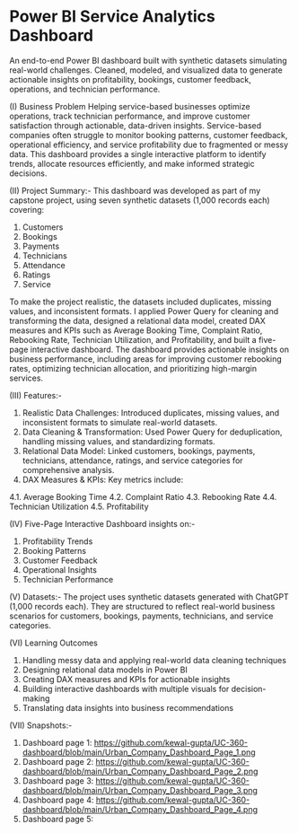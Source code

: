 # Power BI Service Analytics Dashboard
An end-to-end Power BI dashboard built with synthetic datasets simulating real-world challenges. Cleaned, modeled, and visualized data to generate actionable insights on profitability, bookings, customer feedback, operations, and technician performance.

(I) Business Problem
Helping service-based businesses optimize operations, track technician performance, and improve customer satisfaction through actionable, data-driven insights.
Service-based companies often struggle to monitor booking patterns, customer feedback, operational efficiency, and service profitability due to fragmented or messy data. This dashboard provides a single interactive platform to identify trends, allocate resources efficiently, and make informed strategic decisions.


(II) Project Summary:-
This dashboard was developed as part of my capstone project, using seven synthetic datasets (1,000 records each) covering:
1. Customers
2. Bookings
3. Payments
4. Technicians
5. Attendance
6. Ratings
7. Service 

To make the project realistic, the datasets included duplicates, missing values, and inconsistent formats. I applied Power Query for cleaning and transforming the data, designed a relational data model, created DAX measures and KPIs such as Average Booking Time, Complaint Ratio, Rebooking Rate, Technician Utilization, and Profitability, and built a five-page interactive dashboard.
The dashboard provides actionable insights on business performance, including areas for improving customer rebooking rates, optimizing technician allocation, and prioritizing high-margin services.

(III) Features:-
1. Realistic Data Challenges: Introduced duplicates, missing values, and inconsistent formats to simulate real-world datasets.
2. Data Cleaning & Transformation: Used Power Query for deduplication, handling missing values, and standardizing formats.
3. Relational Data Model: Linked customers, bookings, payments, technicians, attendance, ratings, and service categories for comprehensive analysis.
4. DAX Measures & KPIs: Key metrics include:

4.1. Average Booking Time
4.2. Complaint Ratio
4.3. Rebooking Rate
4.4. Technician Utilization
4.5. Profitability

(IV) Five-Page Interactive Dashboard insights on:-

1. Profitability Trends
2. Booking Patterns
3. Customer Feedback
4. Operational Insights
5. Technician Performance

(V) Datasets:-
The project uses synthetic datasets generated with ChatGPT (1,000 records each). They are structured to reflect real-world business scenarios for customers, bookings, payments, technicians, and service categories.

(VI) Learning Outcomes
1. Handling messy data and applying real-world data cleaning techniques
2. Designing relational data models in Power BI
3. Creating DAX measures and KPIs for actionable insights
4. Building interactive dashboards with multiple visuals for decision-making
5. Translating data insights into business recommendations

(VII)  Snapshots:- 
1. Dashboard page 1: https://github.com/kewal-gupta/UC-360-dashboard/blob/main/Urban_Company_Dashboard_Page_1.png
2. Dashboard page 2: https://github.com/kewal-gupta/UC-360-dashboard/blob/main/Urban_Company_Dashboard_Page_2.png
3. Dashboard page 3: https://github.com/kewal-gupta/UC-360-dashboard/blob/main/Urban_Company_Dashboard_Page_3.png
4. Dashboard page 4: https://github.com/kewal-gupta/UC-360-dashboard/blob/main/Urban_Company_Dashboard_Page_4.png
5. Dashboard page 5: 
